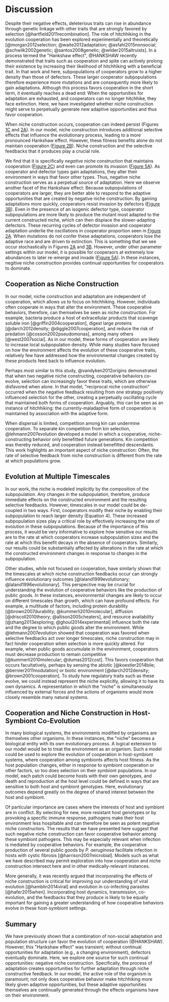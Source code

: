 # Discussion

Despite their negative effects, deleterious traits can rise in abundance through genetic linkage with other traits that are strongly favored by selection [@hartfield2011recombination].
The role of hitchhiking in the evolution cooperation has been explored experimentally and theoretically [@morgan2012selection; @waite2012adaptation; @asfahl2015nonsocial; @schwilk2002genetic; @santos2008genetic; @wilder2015altruists].
In a process termed the "Hankshaw effect", @HANKSHAW recently demonstrated that traits such as cooperation and spite can actively prolong their existence by increasing their likelihood of hitchhiking with a beneficial trait.
In that work and here, subpopulations of cooperators grow to a higher density than those of defectors.
These larger cooperator subpopulations therefore experience more mutations and are consequently more likely to gain adaptations.
Although this process favors cooperation in the short term, it eventually reaches a dead end: When the opportunities for adaptation are exhausted, and cooperators can no longer hitchhike, they face extinction.
Here, we have investigated whether niche construction might serve to perpetually generate new adaptive opportunities and thus favor cooperation.

When niche construction occurs, cooperation can indeed persist (Figures [1C](#fig1) and [2A](#fig2)).
In our model, niche construction introduces additional selective effects that influence the evolutionary process, leading to a more pronounced Hankshaw effect.
However, these fitness benefits alone do not maintain cooperation ([Figure 2B](#fig2)).
Niche construction and the selective feedbacks that it produces play a crucial role.

We find that it is specifically *negative* niche construction that maintains cooperation ([Figure 2C](#fig2)) and even can promote its invasion ([Figure 5A](#fig5)).
As cooperator and defector types gain adaptations, they alter their environment in ways that favor other types.
Thus, negative niche construction serves as a perpetual source of adaptation.
Here we observe another facet of the Hankshaw effect: Because subpopulations of cooperators are larger, they are better able to respond to the adaptive opportunities that are created by negative niche construction.
By gaining adaptations more quickly, cooperators resist invasion by defectors ([Figure 3B](#fig3)).
Even in the presence of an isogenic defector type, cooperator subpopulations are more likely to produce the mutant most adapted to the current constructed niche, which can then displace the slower-adapting defectors.
These recurring cycles of defector invasion and cooperator adaptation underlie the oscillations in cooperator proportion seen in [Figure 2A](#fig2).
When mutations do not confer these adaptations, cooperators lose the adaptive race and are driven to extinction.
This is something that we see occur stochastically in Figures [2A](#fig2) and [3B](#fig3).
However, under other parameter settings within our model, it is possible for cooperaors at extremely low abundances to later re-emerge and invade ([Figure 5A](#fig5)).
In these instances, negitive niche construction provides continual opportunities for cooperators to dominate.


## Cooperation as Niche Construction

In our model, niche construction and adaptation are independent of cooperation, which allows us to focus on hitchhiking.
However, individuals often cooperate in ways that alter the environment.
These cooperative behaviors, therefore, can themselves be seen as niche construction.
For example, bacteria produce a host of extracellular products that scavenge soluble iron [@griffin2004cooperation], digest large proteins [@darch2012density; @diggle2007cooperation], and reduce the risk of predation [@cosson2002pseudomonas], among many others [@west2007social].
As in our model, these forms of cooperation are likely to increase local subpopulation density.
While many studies have focused on how the environment affects the evolution of these cooperative traits, relatively few have addressed how the environmental changes created by these products feed back to influence evolution.

Perhaps most similar to this study, @vandyken2012origins demonstrated that when two negative niche constructing, cooperative behaviors co-evolve, selection can increasingly favor these traits, which are otherwise disfavored when alone. 
In that model, "reciprocal niche construction" occurred when the negative feedback resulting from one strategy positively influenced selection for the other, creating a perpetually oscillating cycle that maintained both forms of cooperation.
Arguably, this can be seen as an instance of hitchhiking: the currently-maladaptive form of cooperation is maintained by association with the adaptive form.

When dispersal is limited, competition among kin can undermine cooperation. 
To separate kin competition from kin selection, @lehmann2007evolution developed a model in which a cooperative, niche-constructing behavior only benefitted future generations.
Kin competition was thereby reduced, and cooperation instead benefitted descendants.
This work highlights an important aspect of niche construction: Often, the rate of selective feedback from niche construction is different from the rate at which populations grow.


## Evolution at Multiple Timescales

In our work, the niche is modeled implicitly by the composition of the subpopulation.
Any changes in the subpopulation, therefore, produce immediate effects on the constructed environment and the resulting selective feedbacks.
However, timescales in our model could be de-coupled in two ways.
First, cooperators modify their niche by enabling their subpopulation to reach larger density (Equation 4).
These increased subpopulation sizes play a critical role by effectively increasing the rate of evolution in these subpopulations.
Because of the importance of this process, it would be very informative to explore how sensitive our results are to the rate at which cooperators increase subpopulation sizes and the rate at which this benefit decays in the absence of cooperators.
Similarly, our results could be substantially affected by alterations in the rate at which the constructed environment changes in response to changes in the subpopulation.

Other studies, while not focused on cooperation, have similarly shown that the timescales at which niche construction feedbacks occur can strongly influence evolutionary outcomes [@laland1999evolutionary; @laland1996evolutionary].
This perspective may be crucial for understanding the evolution of cooperative behaviors like the production of public goods.
In these instances, environmental changes are likely to occur on different timescales than growth, which can have profound effects.
For example, a multitude of factors, including protein durability [@brown2007durability; @kummerli2010molecular], diffusion [@driscoll2010theory; @allison2005cheaters], and resource availability [@zhang2013exploring; @ghoul2014experimental] influence both the rate and the degree to which public goods alter the environment.
While @lehmann2007evolution showed that cooperation was favored when selective feedbacks act over longer timescales, niche construction may in fact hinder cooperation when selection is more quickly altered.
For example, when public goods accumulate in the environment, cooperators must decrease production to remain competitive [@kummerli2010molecular; @dumas2012cost].
This favors cooperation that occurs facultatively, perhaps by sensing the abiotic [@koestler2014bile; @bernier2011modulation] or biotic environment [@darch2012density; @brown2001cooperation].
To study how regulatory traits such as these evolve, we could instead represent the niche explicitly, allowing it to have its own dynamics.
A representation in which the "niche" is simultaneously influenced by external forces and the actions of organisms would more closely resemble many natural systems.


## Cooperation and Niche Construction in Host-Symbiont Co-Evolution

In many biological systems, the environments modified by organisms are themselves other organisms.
In these instances, the "niche" becomes a biological entity with its own evolutionary process.
A logical extension to our model would be to treat the environment as an organism.
Such a model could be used to explore the evolution of cooperation in host-symbiont systems, where cooperation among symbionts affects host fitness.
As the host population changes, either in response to symbiont cooperation or other factors, so too does selection on their symbiont populations.
In our model, each patch could become hosts with their own genotypes, and death and reproduction at the host level could be defined in ways that are sensitive to both host and symbiont genotypes.
Here, evolutionary outcomes depend greatly on the degree of shared interest between the host and symbiont.

Of particular importance are cases where the interests of host and symbiont are in conflict.
By selecting for new, more resistant host genotypes or by provoking a specific immune response, pathogens make their host environment less hospitable and can therefore be seen as potent negative niche constructors.
The results that we have presented here suggest that such negative niche construction can favor cooperative behavior among these symbiont pathogens.
This may be especially relevant when infection is mediated by cooperative behaviors.
For example, the cooperative production of several public goods by *P. aeruginosa* facilitate infection in hosts with cystic fibrosis [@harrison2007microbial].
Models such as what we have described may permit exploration into how cooperation and niche construction intersect here and in other medically-relevant instances.

More generally, it was recently argued that incorporating the effects of niche construction is critical for improving our understanding of viral evolution [@hamblin2014viral] and evolution in co-infecting parasites [@hafer2015when].
Incorporating host dynamics, transmission, co-evolution, and the feedbacks that they produce is likely to be equally important for gaining a greater understanding of how cooperative behaviors evolve in these host-symbiont settings.


## Summary

We have previously shown that a combination of non-social adaptation and population structure can favor the evolution of cooperation (@HANKSHAW).
However, this "Hankshaw effect" was transient; without continual opportunities for adaptation (e.g., a changing environment), defectors eventually dominate.
Here, we explore one source for such continual opportunities: negative niche construction.
Specifically, the process of adaptation creates opportunities for further adaptation through niche constructive feedback.
In our model, the active role of the organism is paramount; not only does cooperative behavior make hitchhiking more likely given adaptive opportunities, but
these adaptive opportunities themselves are continually generated through the effects organisms have on their environment.

